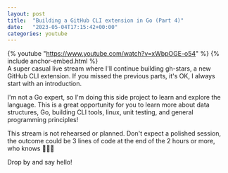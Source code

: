 ```yaml
---
layout: post
title:  "Building a GitHub CLI extension in Go (Part 4)"
date:   "2023-05-04T17:15:42+00:00"
categories: youtube
---
```

{% youtube  "https://www.youtube.com/watch?v=xWbpOGE-o54" %}
{% include anchor-embed.html %}
<br />
A super casual live stream where I'll continue building gh-stars, a new GitHub CLI extension. If you missed the previous parts, it's OK, I always start with an introduction.

I'm not a Go expert, so I'm doing this side project to learn and explore the language. This is a great opportunity for you to learn more about data structures, Go, building CLI tools, linux, unit testing, and general programming principles!

This stream is not rehearsed or planned. Don't expect a polished session, the outcome could be 3 lines of code at the end of the 2 hours or more, who knows 🤷‍♂️😄 

Drop by and say hello!
